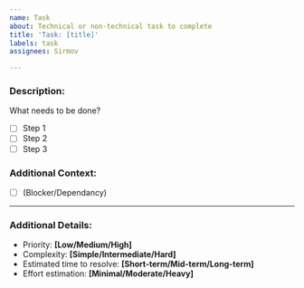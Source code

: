 ```yaml
---
name: Task
about: Technical or non-technical task to complete
title: 'Task: [title]'
labels: task
assignees: Sirmov

---
```


### Description:
What needs to be done?
- [ ] Step 1
- [ ] Step 2
- [ ] Step 3

### Additional Context:
- [ ] (Blocker/Dependancy)

---

### Additional Details:
- Priority: **[Low/Medium/High]**
- Complexity: **[Simple/Intermediate/Hard]**
- Estimated time to resolve: **[Short-term/Mid-term/Long-term]**
- Effort estimation: **[Minimal/Moderate/Heavy]**
